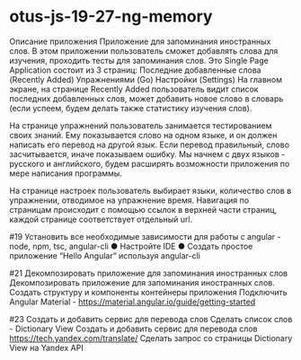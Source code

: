 # otus-js-19-27-ng-memory

Описание приложения
Приложение для запоминания иностранных слов. В этом приложении пользователь сможет добавлять слова для изучения, проходить тесты для запоминания слов. Это Single Page Application состоит из 3 страниц:
Последние добавленные слова (Recently Added)
Упражнениями (Go)
Настройки (Settings)
На главном экране, на странице Recently Added пользователь видит список последних добавленных слов, может добавить новое слово в словарь (если успеем, будем делать также статистику изучения слов).

На странице упражнений пользователь занимается тестированием своих знаний. Ему показывается слово на одном языке, и он должен написать его перевод на другой язык. Если перевод правильный, слово засчитывается, иначе показываем ошибку. Мы начнем с двух языков - русского и английского, будем расширять возможности приложения по мере написания программы.

На странице настроек пользователь выбирает языки, количество слов в упражнении, отводимое на упражнение время.
Навигация по страницам происходит с помощью ссылок в верхней части страниц, каждой странице соответствует отдельный url.

#19 Установить все необходимые зависимости для
    работы с angular - node, npm, tsc, angular-cli
    ●
    Настройте IDE
    ●
    Создать простое приложение “Hello Angular”
    используя angular-cli

#21 Декомпозировать приложение для запоминания иностранных слов
    Декомпозировать приложение для запоминания иностранных слов. Создать структуру и компоненты контейнеры приложения
    Подключить Angular Material - https://material.angular.io/guide/getting-started

#23 Создать и добавить сервис для перевода слов
    Сделать список слов - Dictionary View Создать и добавить сервис для перевода слов https://tech.yandex.com/translate/ Сделать запрос со страницы Dictionary View на Yandex API